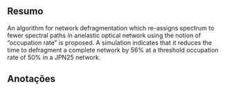 ## Resumo

An algorithm for network defragmentation which re-assigns spectrum to fewer spectral paths in anelastic optical network using the notion of “occupation rate” is proposed. A simulation indicates that it reduces the time to defragment a complete network by 56% at a threshold occupation rate of 50% in a JPN25 network.


## Anotações

